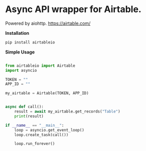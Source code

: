 **Async API wrapper for Airtable.**
=====================
Powered by aiohttp.
https://airtable.com/

**Installation**

```bash
pip install airtableio
```

**Simple Usage**

```python 

from airtableio import Airtable
import asyncio

TOKEN = ""
APP_ID = ""

my_airtable = Airtable(TOKEN, APP_ID)


async def call():
    result = await my_airtable.get_records("Table")
    print(result)

if __name__ == "__main__":
    loop = asyncio.get_event_loop()
    loop.create_task(call())

    loop.run_forever()
```
